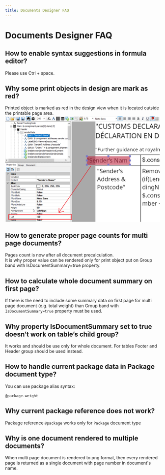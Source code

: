 ```yaml
---
title: Documents Designer FAQ
---
```


# Documents Designer FAQ

## How to enable syntax suggestions in formula editor?
Please use Ctrl + space.

## Why some print objects in design are mark as red?
Printed object is marked as red in the design view when it is located outside the printable page area. 
![](./images/object-out-of-print-area.png)

## How to generate proper page counts for multi page documents?
Pages count is now after all document precalculation.  
It is why proper value can be rendered only for print object put on Group band with IsDocumentSummary=true property.

## How to calculate whole document summary on first page?
If there is the need to include some summary data on first page for multi page document (e.g. total weight)
than Group band with `IsDocumentSummary=true` property must be used.

## Why property IsDocumentSummary set to true doesn’t work on table’s child group?
It works and should be use only for whole document. For tables Footer and Header group should be used instead.

## How to handle current package data in Package document type?
You can use package alias syntax:
```code
@package.weight
```

## Why current package reference does not work?
Package reference `@package` works only for `Package` document type

## Why is one document rendered to multiple documents?
When multi page document is rendered to png format, then every rendered page is returned as a single document with page number in document's name.

